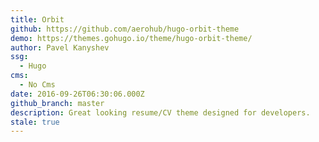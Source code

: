 ```yaml
---
title: Orbit
github: https://github.com/aerohub/hugo-orbit-theme
demo: https://themes.gohugo.io/theme/hugo-orbit-theme/
author: Pavel Kanyshev
ssg:
  - Hugo
cms:
  - No Cms
date: 2016-09-26T06:30:06.000Z
github_branch: master
description: Great looking resume/CV theme designed for developers.
stale: true
---
```

